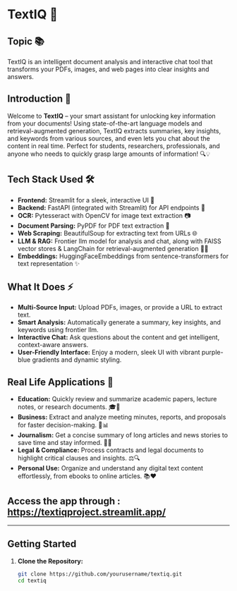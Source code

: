 # TextIQ 🚀

## Topic 📚
TextIQ is an intelligent document analysis and interactive chat tool that transforms your PDFs, images, and web pages into clear insights and answers.

## Introduction 👋
Welcome to **TextIQ** – your smart assistant for unlocking key information from your documents! Using state-of-the-art language models and retrieval-augmented generation, TextIQ extracts summaries, key insights, and keywords from various sources, and even lets you chat about the content in real time. Perfect for students, researchers, professionals, and anyone who needs to quickly grasp large amounts of information! 🔍💡

## Tech Stack Used 🛠️
- **Frontend:** Streamlit for a sleek, interactive UI 🎨
- **Backend:** FastAPI (integrated with Streamlit) for API endpoints 🚀
- **OCR:** Pytesseract with OpenCV for image text extraction 📷
- **Document Parsing:** PyPDF for PDF text extraction 📄
- **Web Scraping:** BeautifulSoup for extracting text from URLs 🌐
- **LLM & RAG:** Frontier llm model for analysis and chat, along with FAISS vector stores & LangChain for retrieval-augmented generation 🤖💬
- **Embeddings:** HuggingFaceEmbeddings from sentence-transformers for text representation ✨

## What It Does ⚡
- **Multi-Source Input:** Upload PDFs, images, or provide a URL to extract text.
- **Smart Analysis:** Automatically generate a summary, key insights, and keywords using frontier llm.
- **Interactive Chat:** Ask questions about the content and get intelligent, context-aware answers.
- **User-Friendly Interface:** Enjoy a modern, sleek UI with vibrant purple-blue gradients and dynamic styling.

## Real Life Applications 🌟
- **Education:** Quickly review and summarize academic papers, lecture notes, or research documents. 🎓📖
- **Business:** Extract and analyze meeting minutes, reports, and proposals for faster decision-making. 💼📊
- **Journalism:** Get a concise summary of long articles and news stories to save time and stay informed. 📰💡
- **Legal & Compliance:** Process contracts and legal documents to highlight critical clauses and insights. ⚖️🔍
- **Personal Use:** Organize and understand any digital text content effortlessly, from ebooks to online articles. 📚❤️

## Access the app through : https://textiqproject.streamlit.app/

---

## Getting Started

1. **Clone the Repository:**
   ```bash
   git clone https://github.com/yourusername/textiq.git
   cd textiq
